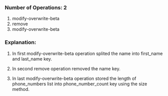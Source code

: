 ### Number of Operations: 2

1. modify-overwrite-beta
2. remove
3. modify-overwrite-beta

### Explanation:

1. In first modify-overwrite-beta operation splited the name into first_name and last_name key.

2. In second remove operation removed the name key.

3. In last modify-overwrite-beta operation stored the length of phone_numbers list into phone_number_count key using the size method.